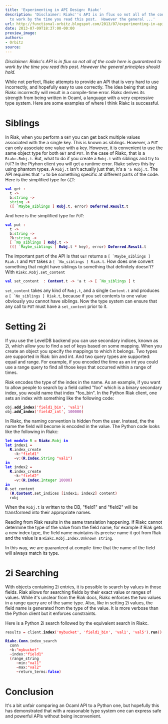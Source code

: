 ```yaml
---
title: 'Experimenting in API Design: Riakc'
description: 'Disclaimer: Riakc''s API is in flux so not all of the code here is guaranteed
  to work by the time you read this post.  However the general ...'
url: http://functional-orbitz.blogspot.com/2013/07/experimenting-in-api-design-riakc.html
date: 2013-07-09T18:37:00-00:00
preview_image:
authors:
- Orbitz
source:
---
```


<p>
<i>
Disclaimer: Riakc's API is in flux so not all of the code here is guaranteed to work by the time you read this post.  However the general principles should hold.
</i>
</p>

<p>
While not perfect, Riakc attempts to provide an API that is very hard to use incorrectly, and hopefully easy to use correctly.  The idea being that using Riakc incorrectly will result in a compile-time error.  Riakc derives its strength from being written in Ocaml, a language with a very expressive type system.  Here are some examples of where I think Riakc is successful.
</p>

<h1>Siblings</h1>
<p>
In Riak, when you perform a <code>GET</code> you can get back multiple values associated with the a single key.  This is known as siblings.  However, a <code>PUT</code> can only associate one value with a key.  However, it is convenient to use the same object type for both <code>GET</code> and <code>PUT</code>.  In the case of Riakc, that is a <code>Riakc.Robj.t</code>.  But, what to do if you create a <code>Robj.t</code> with siblings and try to <code>PUT</code>?  In the Ptyhon client you will get a runtime error.  Riakc solves this by using phantom types.  A <code>Robj.t</code> isn't actually just that, it's a <code>'a Robj.t</code>.  The API requires that <code>'a</code> to be something specific at different parts of the code.  Here is the simplified type for <code>GET</code>:
</p>

<pre><code><b><font color="#0000FF">val</font></b> get <font color="#990000">:</font>
  t <font color="#990000">-&gt;</font>
  b<font color="#990000">:</font><font color="#009900">string</font> <font color="#990000">-&gt;</font>
  <font color="#009900">string</font> <font color="#990000">-&gt;</font>
  <font color="#990000">([</font> `<font color="#009900">Maybe_siblings</font> <font color="#990000">]</font> <b><font color="#000080">Robj</font></b><font color="#990000">.</font>t<font color="#990000">,</font> error<font color="#990000">)</font> <b><font color="#000080">Deferred</font></b><font color="#990000">.</font><b><font color="#000080">Result</font></b><font color="#990000">.</font>t
</code></pre>

<p>
And here is the simplified type for <code>PUT</code>:
</p>

<pre><code><b><font color="#0000FF">val</font></b> put <font color="#990000">:</font>
  t <font color="#990000">-&gt;</font>
  b<font color="#990000">:</font><font color="#009900">string</font> <font color="#990000">-&gt;</font>
  <font color="#990000">?</font>k<font color="#990000">:</font><font color="#009900">string</font> <font color="#990000">-&gt;</font>
  <font color="#990000">[</font> `<font color="#009900">No_siblings</font> <font color="#990000">]</font> <b><font color="#000080">Robj</font></b><font color="#990000">.</font>t <font color="#990000">-&gt;</font>
  <font color="#990000">(([</font> `<font color="#009900">Maybe_siblings</font> <font color="#990000">]</font> <b><font color="#000080">Robj</font></b><font color="#990000">.</font>t <font color="#990000">*</font> key<font color="#990000">),</font> error<font color="#990000">)</font> <b><font color="#000080">Deferred</font></b><font color="#990000">.</font><b><font color="#000080">Result</font></b><font color="#990000">.</font>t
</code></pre>

<p>
The important part of the API is that <code>GET</code> returns a <code>[ `Maybe_siblings ] Riak.t</code> and <code>PUT</code> takes a <code>[ `No_siblings ] Riak.t</code>.  How does one convert something that might have siblings to something that definitely doesn't?  With <code>Riakc.Robj.set_content</code>
</p>

<pre><code><b><font color="#0000FF">val</font></b> set_content  <font color="#990000">:</font> <b><font color="#000080">Content</font></b><font color="#990000">.</font>t <font color="#990000">-&gt;</font> 'a t <font color="#990000">-&gt;</font> <font color="#990000">[</font> `<font color="#009900">No_siblings</font> <font color="#990000">]</font> t
</code></pre>

<p>
<code>set_content</code> takes any kind of <code>Robj.t</code>, and a single <code>Content.t</code> and produces a <code>[ `No_siblings ] Riak.t</code>, because if you set contents to one value obviously you cannot have siblings.  Now the type system can ensure that any call to <code>PUT</code> must have a <code>set_content</code> prior to it.
</p>

<h1>Setting 2i</h1>
<p>
If you use the LevelDB backend you can use secondary indices, known as 2i, which allow you to find a set of keys based on some mapping.  When you create an object you specify the mappings to which it belongs.  Two types are supported in Riak: bin and int.  And two query types are supported: equal and range.  For example, if you encoded the time as an int you could use a range query to find all those keys that occurred within a range of times.
</p>

<p>
Riak encodes the type of the index in the name.  As an example, if you want to allow people to search by a field called &quot;foo&quot; which is a binary secondary index, you would name that index &quot;foo_bin&quot;.  In the Python Riak client, one sets an index with something like the following code:
</p>

<pre><code>obj<font color="#990000">.</font><b><font color="#000000">add_index</font></b><font color="#990000">(</font><font color="#FF0000">'field1_bin'</font><font color="#990000">,</font> <font color="#FF0000">'val1'</font><font color="#990000">)</font>
obj<font color="#990000">.</font><b><font color="#000000">add_index</font></b><font color="#990000">(</font><font color="#FF0000">'field2_int'</font><font color="#990000">,</font> <font color="#993399">100000</font><font color="#990000">)</font>
</code></pre>

<p>
In Riakc, the naming convention is hidden from the user.  Instead, the the name the field will become is encoded in the value.  The Python code looks like the following in Riakc:
</p>

<pre><code><b><font color="#0000FF">let</font></b> <b><font color="#0000FF">module</font></b> <font color="#009900">R</font> <font color="#990000">=</font> <b><font color="#000080">Riakc</font></b><font color="#990000">.</font><font color="#009900">Robj</font> <b><font color="#0000FF">in</font></b>
<b><font color="#0000FF">let</font></b> index1 <font color="#990000">=</font>
  <b><font color="#000080">R</font></b><font color="#990000">.</font>index_create
    <font color="#990000">~</font>k<font color="#990000">:</font><font color="#FF0000">&quot;field1&quot;</font>
    <font color="#990000">~</font>v<font color="#990000">:(</font><b><font color="#000080">R</font></b><font color="#990000">.</font><b><font color="#000080">Index</font></b><font color="#990000">.</font><font color="#009900">String</font> <font color="#FF0000">&quot;val1&quot;</font><font color="#990000">)</font>
<b><font color="#0000FF">in</font></b>
<b><font color="#0000FF">let</font></b> index2 <font color="#990000">=</font>
  <b><font color="#000080">R</font></b><font color="#990000">.</font>index_create
    <font color="#990000">~</font>k<font color="#990000">:</font><font color="#FF0000">&quot;field2&quot;</font>
    <font color="#990000">~</font>v<font color="#990000">:(</font><b><font color="#000080">R</font></b><font color="#990000">.</font><b><font color="#000080">Index</font></b><font color="#990000">.</font><font color="#009900">Integer</font> <font color="#993399">10000</font><font color="#990000">)</font>
<b><font color="#0000FF">in</font></b>
<b><font color="#000080">R</font></b><font color="#990000">.</font>set_content
  <font color="#990000">(</font><b><font color="#000080">R</font></b><font color="#990000">.</font><b><font color="#000080">Content</font></b><font color="#990000">.</font>set_indices <font color="#990000">[</font>index1<font color="#990000">;</font> index2<font color="#990000">]</font> content<font color="#990000">)</font>
  robj
</code></pre>

<p>
When the <code>Robj.t</code> is written to the DB, &quot;field1&quot; and &quot;field2&quot; will be transformed into their appropriate names.
</p>

<p>
Reading from Riak results in the same translation happening.  If Riakc cannot determine the type of the value from the field name, for example if Riak gets a new index type, the field name maintains its precise name it got from Riak and the value is a <code>Riakc.Robj.Index.Unknown string</code>.
</p>

<p>
In this way, we are guaranteed at compile-time that the name of the field will always match its type.
</p>

<h1>2i Searching</h1>
<p>
With objects containing 2i entries, it is possible to search by values in those fields.  Riak allows for searching fields by their exact value or ranges of values.  While it's unclear from the Riak docs, Riakc enforces the two values in a range query are of the same type.  Also, like in setting 2i values, the field name is generated from the type of the value.  It is more verbose than the Python client but it enforces constraints. 
</p>

<p>
Here is a Python 2i search followed by the equivalent search in Riakc.
</p>

<pre><code>results <font color="#990000">=</font> client<font color="#990000">.</font><b><font color="#000000">index</font></b><font color="#990000">(</font><font color="#FF0000">'mybucket'</font><font color="#990000">,</font> <font color="#FF0000">'field1_bin'</font><font color="#990000">,</font> <font color="#FF0000">'val1'</font><font color="#990000">,</font> <font color="#FF0000">'val5'</font><font color="#990000">).</font><b><font color="#000000">run</font></b><font color="#990000">()</font>
</code></pre>

<pre><code><b><font color="#000080">Riakc</font></b><font color="#990000">.</font><b><font color="#000080">Conn</font></b><font color="#990000">.</font>index_search
  conn
  <font color="#990000">~</font>b<font color="#990000">:</font><font color="#FF0000">&quot;mybucket&quot;</font>
  <font color="#990000">~</font>index<font color="#990000">:</font><font color="#FF0000">&quot;field1&quot;</font>
  <font color="#990000">(</font>range_string
     <font color="#990000">~</font>min<font color="#990000">:</font><font color="#FF0000">&quot;val1&quot;</font>
     <font color="#990000">~</font>max<font color="#990000">:</font><font color="#FF0000">&quot;val2&quot;</font>
     <font color="#990000">~</font>return_terms<font color="#990000">:</font><b><font color="#0000FF">false</font></b><font color="#990000">)</font>
</code></pre>

<h1>Conclusion</h1>
<p>
It's a bit unfair comparing an Ocaml API to a Python one, but hopefully this has demonstrated that with a reasonable type system one can express safe and powerful APIs without being inconvenient.
</p>

